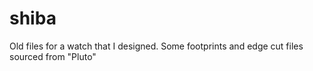 # shiba

Old files for a watch that I designed. Some footprints and edge cut files sourced from "Pluto"